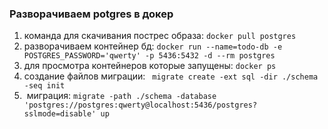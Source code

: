### Разворачиваем potgres в докер

1. команда для скачивания пострес образа:
```docker pull postgres```
2. разворачиваем контейнер бд:
```docker run --name=todo-db -e POSTGRES_PASSWORD='qwerty' -p 5436:5432 -d --rm postgres```
3. для просмотра контейнеров которые запущены:
```docker ps```
4. создание файлов миграции:
``` migrate create -ext sql -dir ./schema -seq init```
5.  миграция: 
```migrate -path ./schema -database 'postgres://postgres:qwerty@localhost:5436/postgres?sslmode=disable' up ```